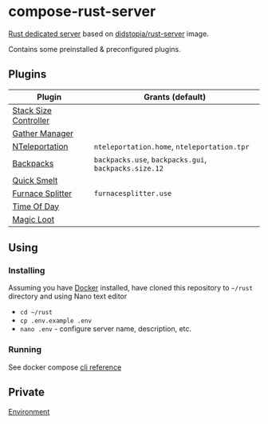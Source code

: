 # compose-rust-server
[Rust dedicated server](https://developer.valvesoftware.com/wiki/Rust_Dedicated_Server) based on [didstopia/rust-server](https://github.com/Didstopia/rust-server) image.

Contains some preinstalled & preconfigured plugins.

## Plugins
| Plugin  | Grants (default) |
| --- | --- |
| [Stack Size Controller](https://umod.org/plugins/stack-size-controller) |  |
| [Gather Manager](https://umod.org/plugins/gather-manager)  |  |
| [NTeleportation](https://umod.org/plugins/nteleportation) | `nteleportation.home`, `nteleportation.tpr` |
| [Backpacks](https://umod.org/plugins/backpacks) | `backpacks.use`, `backpacks.gui`, `backpacks.size.12` |
| [Quick Smelt](https://umod.org/plugins/quick-smelt) |  |
| [Furnace Splitter](https://umod.org/plugins/furnace-splitter) | `furnacesplitter.use` |
| [Time Of Day](https://umod.org/plugins/time-of-day) |  |
| [Magic Loot](https://umod.org/plugins/magic-loot) |  |


## Using
### Installing
Assuming you have [Docker](https://www.docker.com/) installed, have cloned this repository to `~/rust` directory and using Nano text editor
- `cd ~/rust`
- `cp .env.example .env`
- `nano .env` - configure server name, description, etc.

### Running
See docker compose [cli reference](https://docs.docker.com/compose/reference/)

## Private
[Environment](https://drive.google.com/drive/folders/1WaCEp_BsFL3O04qAOJb3ItykPpzRw0zc?usp=drive_link)
